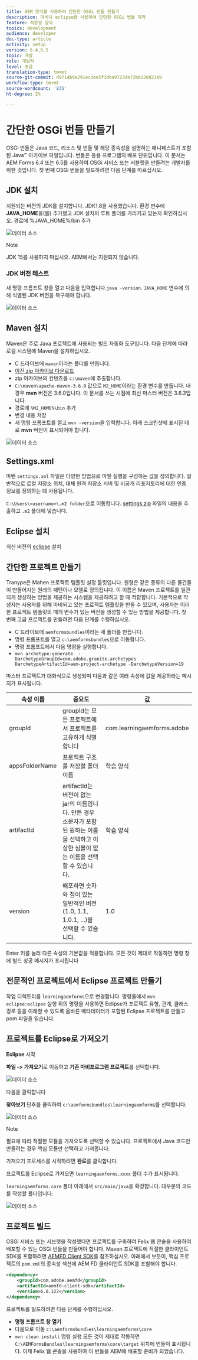 ```yaml
---
title: AEM 양식을 사용하여 간단한 OSGi 번들 만들기
description: 마비나 eclipse를 사용하여 간단한 OSGi 번들 제작
feature: 적응형 양식
topics: development
audience: developer
doc-type: article
activity: setup
version: 6.4,6.5
topic: 개발
role: 개발자
level: 초급
translation-type: tm+mt
source-git-commit: d9714b9a291ec3ee5f3dba9723de72bb120d2149
workflow-type: tm+mt
source-wordcount: '835'
ht-degree: 2%

---
```



# 간단한 OSGi 번들 만들기

OSGi 번들은 Java 코드, 리소스 및 번들 및 해당 종속성을 설명하는 매니페스트가 포함된 Java™ 아카이브 파일입니다. 번들은 응용 프로그램의 배포 단위입니다. 이 문서는 AEM Forms 6.4 또는 6.5를 사용하여 OSGi 서비스 또는 서블릿을 만들려는 개발자를 위한 것입니다. 첫 번째 OSGi 번들을 빌드하려면 다음 단계를 따르십시오.


## JDK 설치

지원되는 버전의 JDK를 설치합니다. JDK1.8을 사용했습니다. 환경 변수에 **JAVA_HOME**을(를) 추가했고 JDK 설치의 루트 폴더를 가리키고 있는지 확인하십시오.
경로에 %JAVA_HOME%/bin 추가

![데이터 소스](assets/java-home.JPG)

>[!NOTE]
> JDK 15를 사용하지 마십시오. AEM에서는 지원되지 않습니다.

### JDK 버전 테스트

새 명령 프롬프트 창을 열고 다음을 입력합니다.`java -version`. `JAVA_HOME` 변수에 의해 식별된 JDK 버전을 복구해야 합니다.

![데이터 소스](assets/java-version.JPG)

## Maven 설치

Maven은 주로 Java 프로젝트에 사용되는 빌드 자동화 도구입니다. 다음 단계에 따라 로컬 시스템에 Maven을 설치하십시오.

* C 드라이브에 `maven`이라는 폴더를 만듭니다.
* [이진 zip 아카이브 다운로드](http://maven.apache.org/download.cgi)
* zip 아카이브의 컨텐츠를 `c:\maven`에 추출합니다.
* `C:\maven\apache-maven-3.6.0` 값으로 `M2_HOME`이라는 환경 변수를 만듭니다. 내 경우 **mvn** 버전은 3.6.0입니다. 이 문서를 쓰는 시점에 최신 마스터 버전은 3.6.3입니다.
* 경로에 `%M2_HOME%\bin` 추가
* 변경 내용 저장
* 새 명령 프롬프트를 열고 `mvn -version`을 입력합니다. 아래 스크린샷에 표시된 대로 **mvn** 버전이 표시되어야 합니다.

![데이터 소스](assets/mvn-version.JPG)

## Settings.xml

마벤 `settings.xml` 파일은 다양한 방법으로 마웬 실행을 구성하는 값을 정의합니다. 일반적으로 로컬 저장소 위치, 대체 원격 저장소 서버 및 비공개 리포지토리에 대한 인증 정보를 정의하는 데 사용됩니다.

`C:\Users\<username>\.m2 folder`으로 이동합니다.
[settings.zip](assets/settings.zip) 파일의 내용을 추출하고 `.m2` 폴더에 넣습니다.

## Eclipse 설치

최신 버전의 [eclipse](https://www.eclipse.org/downloads/) 설치

## 간단한 프로젝트 만들기

Tranype은 Mahen 프로젝트 템플릿 설정 툴킷입니다. 원형은 같은 종류의 다른 물건들이 만들어지는 원래의 패턴이나 모델로 정의됩니다. 이 이름은 Maven 프로젝트를 일관되게 생성하는 방법을 제공하는 시스템을 제공하려고 할 때 적합합니다. 기본적으로 작성자는 사용자를 위해 마비되고 있는 프로젝트 템플릿을 만들 수 있으며, 사용자는 이러한 프로젝트 템플릿의 매개 변수가 있는 버전을 생성할 수 있는 방법을 제공합니다.
첫 번째 고급 프로젝트를 만들려면 다음 단계를 수행하십시오.

* C 드라이브에 `aemformsbundles`이라는 새 폴더를 만듭니다.
* 명령 프롬프트를 열고 `c:\aemformsbundles`으로 이동합니다.
* 명령 프롬프트에서 다음 명령을 실행합니다.
* `mvn archetype:generate  -DarchetypeGroupId=com.adobe.granite.archetypes  -DarchetypeArtifactId=aem-project-archetype -DarchetypeVersion=19`

마스터 프로젝트가 대화식으로 생성되며 다음과 같은 여러 속성에 값을 제공하라는 메시지가 표시됩니다.

| 속성 이름 | 중요도 | 값 |
------------------------|---------------------------------------|---------------------
| groupId | groupId는 모든 프로젝트에서 프로젝트를 고유하게 식별합니다 | com.learningaemforms.adobe |
| appsFolderName | 프로젝트 구조를 저장할 폴더 이름 | 학습 양식 |
| artifactId | artifactId는 버전이 없는 jar의 이름입니다. 만든 경우 소문자가 포함된 원하는 이름을 선택하고 이상한 심볼이 없는 이름을 선택할 수 있습니다. | 학습 양식 |
| version | 배포하면 숫자와 점이 있는 일반적인 버전(1.0, 1.1, 1.0.1, ...)을 선택할 수 있습니다. | 1.0 |

Enter 키를 눌러 다른 속성의 기본값을 적용합니다.
모든 것이 제대로 작동하면 명령 창에 빌드 성공 메시지가 표시됩니다

## 전문적인 프로젝트에서 Eclipse 프로젝트 만들기

작업 디렉토리를 `learningaemforms`으로 변경합니다.
명령줄에서 `mvn eclipse:eclipse` 실행
위의 명령을 사용하면 Eclipse가 프로젝트 유형, 관계, 클래스 경로 등을 이해할 수 있도록 올바른 메타데이터가 포함된 Eclipse 프로젝트를 만들고 pom 파일을 읽습니다.

## 프로젝트를 Eclipse로 가져오기

**Eclipse** 시작

**파일 -> 가져오기**&#x200B;로 이동하고 **기존 마비프로그램 프로젝트**&#x200B;를 선택합니다.

![데이터 소스](assets/import-mvn-project.JPG)

다음을 클릭합니다

**찾아보기** 단추를 클릭하여 `c:\aemformsbundles\learningaemform`s를 선택합니다.

![데이터 소스](assets/select-mvn-project.JPG)

>[!NOTE]
>필요에 따라 적절한 모듈을 가져오도록 선택할 수 있습니다. 프로젝트에서 Java 코드만 만들려는 경우 핵심 모듈만 선택하고 가져옵니다.

가져오기 프로세스를 시작하려면 **완료**&#x200B;를 클릭합니다.

프로젝트를 Eclipse로 가져오면 `learningaemforms.xxxx` 폴더 수가 표시됩니다.

`learningaemforms.core` 폴더 아래에서 `src/main/java`을 확장합니다. 대부분의 코드를 작성할 폴더입니다.

![데이터 소스](assets/learning-core.JPG)

## 프로젝트 빌드

OSGi 서비스 또는 서브렛을 작성했다면 프로젝트를 구축하여 Felix 웹 콘솔을 사용하여 배포할 수 있는 OSGi 번들을 만들어야 합니다. Maven 프로젝트에 적절한 클라이언트 SDK를 포함하려면 [AEMFD Client SDK](https://repo.adobe.com/nexus/content/repositories/public/com/adobe/aemfd/aemfd-client-sdk/)를 참조하십시오. 아래에서 보듯이, 핵심 프로젝트의 `pom.xml`의 종속성 섹션에 AEM FD 클라이언트 SDK를 포함해야 합니다.

```xml
<dependency>
    <groupId>com.adobe.aemfd</groupId>
    <artifactId>aemfd-client-sdk</artifactId>
    <version>6.0.122</version>
</dependency>
```

프로젝트를 빌드하려면 다음 단계를 수행하십시오.

* **명령 프롬프트 창 열기**
* 다음으로 이동 `c:\aemformsbundles\learningaemforms\core`
* `mvn clean install` 명령 실행
모든 것이 제대로 작동하면 `C:\AEMFormsBundles\learningaemforms\core\target` 위치에 번들이 표시됩니다. 이제 Felix 웹 콘솔을 사용하여 이 번들을 AEM에 배포할 준비가 되었습니다.
